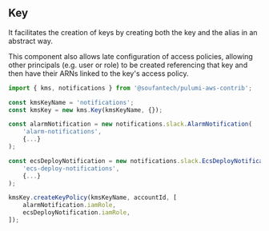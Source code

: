 Key
---

It facilitates the creation of keys by creating both the key and the alias in an abstract way.

This component also allows late configuration of access policies, allowing other principals (e.g. user or role) to be created referencing that key and then have their ARNs linked to the key's access policy.

```typescript
import { kms, notifications } from '@soufantech/pulumi-aws-contrib';

const kmsKeyName = 'notifications';
const kmsKey = new kms.Key(kmsKeyName, {});

const alarmNotification = new notifications.slack.AlarmNotification(
    'alarm-notifications',
    {...}
);

const ecsDeployNotification = new notifications.slack.EcsDeployNotification(
    'ecs-deploy-notifications',
    {...}
);

kmsKey.createKeyPolicy(kmsKeyName, accountId, [
    alarmNotification.iamRole,
    ecsDeployNotification.iamRole,
]);
```

